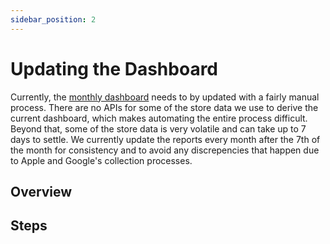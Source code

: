 ```yaml
---
sidebar_position: 2
---
```


# Updating the Dashboard

Currently, the [monthly dashboard](Dashboard.md) needs to by updated with a fairly manual process. There are no APIs for some of the store data we use to derive the current dashboard, which makes automating the entire process difficult. Beyond that, some of the store data is very volatile and can take up to 7 days to settle. We currently update the reports every month after the 7th of the month for consistency and to avoid any discrepencies that happen due to Apple and Google's collection processes. 

## Overview

## Steps
